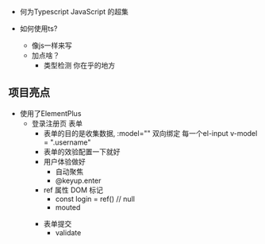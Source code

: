 - 何为Typescript
   JavaScript 的超集

- 如何使用ts?
   - 像js一样来写
   - 加点啥？
     - 类型检测
       你在乎的地方


## 项目亮点
- 使用了ElementPlus
   - 登录注册页 表单
     - 表单的目的是收集数据, :model="" 双向绑定
       每一个el-input v-model = ".username"
     - 表单的效验配置一下就好
     - 用户体验做好
       - 自动聚焦
       - @keyup.enter
     - ref 属性 DOM 标记 
        - const login = ref() // null
        - mouted <form ref="login">
     - 表单提交
       - validate